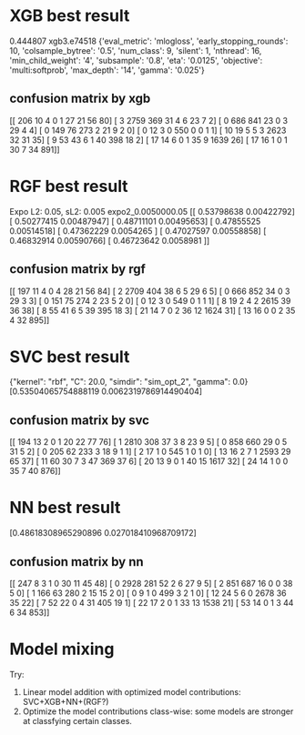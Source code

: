 
# XGB best result

 0.444807
xgb3.e74518 
{'eval_metric': 'mlogloss', 'early_stopping_rounds': 10,
'colsample_bytree': '0.5', 'num_class': 9, 'silent': 1, 'nthread': 16,
'min_child_weight': '4', 'subsample': '0.8', 'eta': '0.0125',
'objective': 'multi:softprob', 'max_depth': '14', 'gamma': '0.025'}



## confusion matrix by xgb
[[ 206   10    4    0    1   27   21   56   80]
 [   3 2759  369   31    4    6   23    7    2]
 [   0  686  841   23    0    3   29    4    4]
 [   0  149   76  273    2   21    9    2    0]
 [   0   12    3    0  550    0    0    1    1]
 [  10   19    5    5    3 2623   32   31   35]
 [   9   53   43    6    1   40  398   18    2]
 [  17   14    6    0    1   35    9 1639   26]
 [  17   16    1    0    1   30    7   34  891]]

# RGF best result

Expo L2: 0.05, sL2: 0.005
expo2_0.0050000.05
[[ 0.53798638  0.00422792]
 [ 0.50277415  0.00487947]
 [ 0.48711101  0.00495653]
 [ 0.47855525  0.00514518]
 [ 0.47362229  0.0054265 ]
 [ 0.47027597  0.00558858]
 [ 0.46832914  0.00590766]
 [ 0.46723642  0.0058981 ]]

## confusion matrix by rgf
[[ 197   11    4    0    4   28   21   56   84]
 [   2 2709  404   38    6    5   29    6    5]
 [   0  666  852   34    0    3   29    3    3]
 [   0  151   75  274    2   23    5    2    0]
 [   0   12    3    0  549    0    1    1    1]
 [   8   19    2    4    2 2615   39   36   38]
 [   8   55   41    6    5   39  395   18    3]
 [  21   14    7    0    2   36   12 1624   31]
 [  13   16    0    0    2   35    4   32  895]]

# SVC best result
{"kernel": "rbf", "C": 20.0, "simdir": "sim_opt_2", "gamma": 0.0}
[0.53504065754888119 0.0062319786914490404]


## confusion matrix by svc
[[ 194   13    2    0    1   20   22   77   76]
 [   1 2810  308   37    3    8   23    9    5]
 [   0  858  660   29    0    5   31    5    2]
 [   0  205   62  233    3   18    9    1    1]
 [   2   17    1    0  545    1    0    1    0]
 [  13   16    2    7    1 2593   29   65   37]
 [  11   60   30    7    3   47  369   37    6]
 [  20   13    9    0    1   40   15 1617   32]
 [  24   14    1    0    0   35    7   40  876]]


# NN best result
[0.48618308965290896 0.027018410968709172]

## confusion matrix by nn
[[ 247    8    3    1    0   30   11   45   48]
 [   0 2928  281   52    2    6   27    9    5]
 [   2  851  687   16    0    0   38    5    0]
 [   1  166   63  280    2   15   15    2    0]
 [   0    9    1    0  499    3    2    1    0]
 [  12   24    5    6    0 2678   36   35   22]
 [   7   52   22    0    4   31  405   19    1]
 [  22   17    2    0    1   33   13 1538   21]
 [  53   14    0    1    3   44    6   34  853]]


# Model mixing

Try:

1. Linear model addition with optimized model contributions:
   SVC+XGB+NN+(RGF?)
2. Optimize the model contributions class-wise: some models are
   stronger at classfying certain classes.
